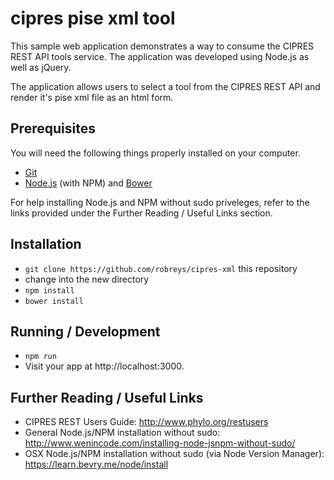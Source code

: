 # cipres pise xml tool

This sample web application demonstrates a way to consume the CIPRES REST API tools service. 
The application was developed using Node.js as well as jQuery.

The application allows users to select a tool from the CIPRES REST API and render it's
pise xml file as an html form.


## Prerequisites

You will need the following things properly installed on your computer.

* [Git](http://git-scm.com/)
* [Node.js](http://nodejs.org/) (with NPM) and [Bower](http://bower.io/)

For help installing Node.js and NPM without sudo priveleges, refer to the links
provided under the Further Reading / Useful Links section.

## Installation

* `git clone https://github.com/robreys/cipres-xml` this repository
* change into the new directory
* `npm install`
* `bower install`


## Running / Development

* `npm run`
* Visit your app at http://localhost:3000.

## Further Reading / Useful Links

* CIPRES REST Users Guide: http://www.phylo.org/restusers
* General Node.js/NPM installation without sudo: http://www.wenincode.com/installing-node-jsnpm-without-sudo/
* OSX Node.js/NPM installation without sudo (via Node Version Manager): https://learn.bevry.me/node/install
